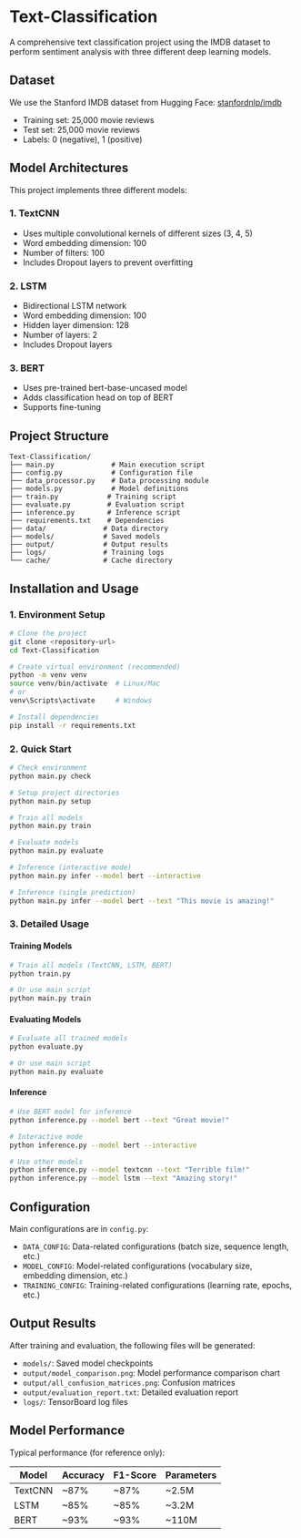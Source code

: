 # Text-Classification

A comprehensive text classification project using the IMDB dataset to perform sentiment analysis with three different deep learning models.

## Dataset

We use the Stanford IMDB dataset from Hugging Face: [stanfordnlp/imdb](https://huggingface.co/datasets/stanfordnlp/imdb)

- Training set: 25,000 movie reviews
- Test set: 25,000 movie reviews
- Labels: 0 (negative), 1 (positive)

## Model Architectures

This project implements three different models:

### 1. TextCNN
- Uses multiple convolutional kernels of different sizes (3, 4, 5)
- Word embedding dimension: 100
- Number of filters: 100
- Includes Dropout layers to prevent overfitting

### 2. LSTM
- Bidirectional LSTM network
- Word embedding dimension: 100
- Hidden layer dimension: 128
- Number of layers: 2
- Includes Dropout layers

### 3. BERT
- Uses pre-trained bert-base-uncased model
- Adds classification head on top of BERT
- Supports fine-tuning

## Project Structure

```
Text-Classification/
├── main.py              # Main execution script
├── config.py            # Configuration file
├── data_processor.py    # Data processing module
├── models.py            # Model definitions
├── train.py            # Training script
├── evaluate.py         # Evaluation script
├── inference.py        # Inference script
├── requirements.txt    # Dependencies
├── data/              # Data directory
├── models/            # Saved models
├── output/            # Output results
├── logs/              # Training logs
└── cache/             # Cache directory
```

## Installation and Usage

### 1. Environment Setup

```bash
# Clone the project
git clone <repository-url>
cd Text-Classification

# Create virtual environment (recommended)
python -m venv venv
source venv/bin/activate  # Linux/Mac
# or
venv\Scripts\activate     # Windows

# Install dependencies
pip install -r requirements.txt
```

### 2. Quick Start

```bash
# Check environment
python main.py check

# Setup project directories
python main.py setup

# Train all models
python main.py train

# Evaluate models
python main.py evaluate

# Inference (interactive mode)
python main.py infer --model bert --interactive

# Inference (single prediction)
python main.py infer --model bert --text "This movie is amazing!"
```

### 3. Detailed Usage

#### Training Models
```bash
# Train all models (TextCNN, LSTM, BERT)
python train.py

# Or use main script
python main.py train
```

#### Evaluating Models
```bash
# Evaluate all trained models
python evaluate.py

# Or use main script
python main.py evaluate
```

#### Inference
```bash
# Use BERT model for inference
python inference.py --model bert --text "Great movie!"

# Interactive mode
python inference.py --model bert --interactive

# Use other models
python inference.py --model textcnn --text "Terrible film!"
python inference.py --model lstm --text "Amazing story!"
```

## Configuration

Main configurations are in `config.py`:

- `DATA_CONFIG`: Data-related configurations (batch size, sequence length, etc.)
- `MODEL_CONFIG`: Model-related configurations (vocabulary size, embedding dimension, etc.)
- `TRAINING_CONFIG`: Training-related configurations (learning rate, epochs, etc.)

## Output Results

After training and evaluation, the following files will be generated:

- `models/`: Saved model checkpoints
- `output/model_comparison.png`: Model performance comparison chart
- `output/all_confusion_matrices.png`: Confusion matrices
- `output/evaluation_report.txt`: Detailed evaluation report
- `logs/`: TensorBoard log files

## Model Performance

Typical performance (for reference only):

| Model | Accuracy | F1-Score | Parameters |
|-------|----------|----------|------------|
| TextCNN | ~87% | ~87% | ~2.5M |
| LSTM | ~85% | ~85% | ~3.2M |
| BERT | ~93% | ~93% | ~110M |


